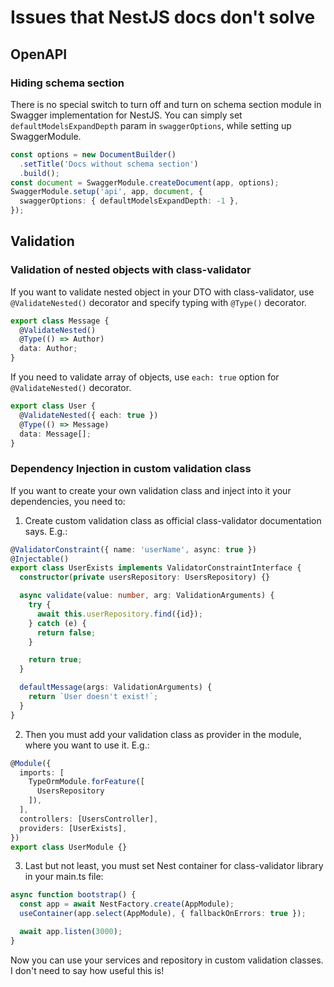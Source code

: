 # Issues that NestJS docs don't solve

## OpenAPI

### Hiding schema section

There is no special switch to turn off and turn on schema section module in Swagger implementation for NestJS. You can simply set `defaultModelsExpandDepth` param in `swaggerOptions`, while setting up SwaggerModule.

```TypeScript
const options = new DocumentBuilder()
  .setTitle('Docs without schema section')
  .build();
const document = SwaggerModule.createDocument(app, options);
SwaggerModule.setup('api', app, document, {
  swaggerOptions: { defaultModelsExpandDepth: -1 },
});
```

## Validation

### Validation of nested objects with class-validator

If you want to validate nested object in your DTO with class-validator, use `@ValidateNested()` decorator and specify typing with `@Type()` decorator.

```Typescript
export class Message {
  @ValidateNested()
  @Type(() => Author)
  data: Author;
}
```

If you need to validate array of objects, use `each: true` option for `@ValidateNested()` decorator.

```Typescript
export class User {
  @ValidateNested({ each: true })
  @Type(() => Message)
  data: Message[];
}
```

### Dependency Injection in custom validation class

If you want to create your own validation class and inject into it your dependencies, you need to:

1. Create custom validation class as official class-validator documentation says. E.g.:

```Typescript
@ValidatorConstraint({ name: 'userName', async: true })
@Injectable()
export class UserExists implements ValidatorConstraintInterface {
  constructor(private usersRepository: UsersRepository) {}

  async validate(value: number, arg: ValidationArguments) {
    try {
      await this.userRepository.find({id});
    } catch (e) {
      return false;
    }

    return true;
  }

  defaultMessage(args: ValidationArguments) {
    return `User doesn't exist!`;
  }
}
```
2. Then you must add your validation class as provider in the module, where you want to use it. E.g.:
```Typescript
@Module({
  imports: [
    TypeOrmModule.forFeature([
      UsersRepository
    ]),
  ],
  controllers: [UsersController],
  providers: [UserExists],
})
export class UserModule {}
```
3. Last but not least, you must set Nest container for class-validator library in your main.ts file:

```Typescript
async function bootstrap() {
  const app = await NestFactory.create(AppModule);
  useContainer(app.select(AppModule), { fallbackOnErrors: true });

  await app.listen(3000);
}

```
Now you can use your services and repository in custom validation classes. I don't need to say how useful this is!
